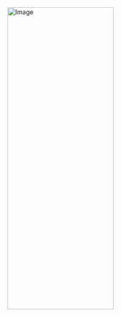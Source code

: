 <img width="240" height="680" alt="Image" src="https://github.com/user-attachments/assets/f46e0c23-c2b6-4b70-92fc-27922c137631" />
